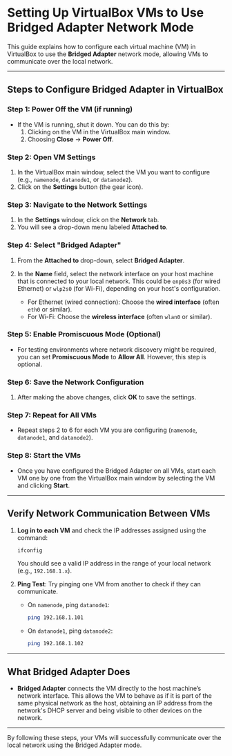 
# Setting Up VirtualBox VMs to Use Bridged Adapter Network Mode

This guide explains how to configure each virtual machine (VM) in VirtualBox to use the **Bridged Adapter** network mode, allowing VMs to communicate over the local network.

---

## Steps to Configure Bridged Adapter in VirtualBox

### Step 1: Power Off the VM (if running)
- If the VM is running, shut it down. You can do this by:
  1. Clicking on the VM in the VirtualBox main window.
  2. Choosing **Close** → **Power Off**.

### Step 2: Open VM Settings
1. In the VirtualBox main window, select the VM you want to configure (e.g., `namenode`, `datanode1`, or `datanode2`).
2. Click on the **Settings** button (the gear icon).

### Step 3: Navigate to the Network Settings
1. In the **Settings** window, click on the **Network** tab.
2. You will see a drop-down menu labeled **Attached to**.

### Step 4: Select "Bridged Adapter"
1. From the **Attached to** drop-down, select **Bridged Adapter**.
2. In the **Name** field, select the network interface on your host machine that is connected to your local network. This could be `enp0s3` (for wired Ethernet) or `wlp2s0` (for Wi-Fi), depending on your host's configuration.
   
   - For Ethernet (wired connection): Choose the **wired interface** (often `eth0` or similar).
   - For Wi-Fi: Choose the **wireless interface** (often `wlan0` or similar).

### Step 5: Enable Promiscuous Mode (Optional)
- For testing environments where network discovery might be required, you can set **Promiscuous Mode** to **Allow All**. However, this step is optional.

### Step 6: Save the Network Configuration
1. After making the above changes, click **OK** to save the settings.

### Step 7: Repeat for All VMs
- Repeat steps 2 to 6 for each VM you are configuring (`namenode`, `datanode1`, and `datanode2`).

### Step 8: Start the VMs
- Once you have configured the Bridged Adapter on all VMs, start each VM one by one from the VirtualBox main window by selecting the VM and clicking **Start**.

---

## Verify Network Communication Between VMs

1. **Log in to each VM** and check the IP addresses assigned using the command:
   ```bash
   ifconfig
   ```
   You should see a valid IP address in the range of your local network (e.g., `192.168.1.x`).

2. **Ping Test**: Try pinging one VM from another to check if they can communicate.
   - On `namenode`, ping `datanode1`:
     ```bash
     ping 192.168.1.101
     ```
   - On `datanode1`, ping `datanode2`:
     ```bash
     ping 192.168.1.102
     ```

---

## What Bridged Adapter Does

- **Bridged Adapter** connects the VM directly to the host machine’s network interface. This allows the VM to behave as if it is part of the same physical network as the host, obtaining an IP address from the network's DHCP server and being visible to other devices on the network.

---

By following these steps, your VMs will successfully communicate over the local network using the Bridged Adapter mode.
